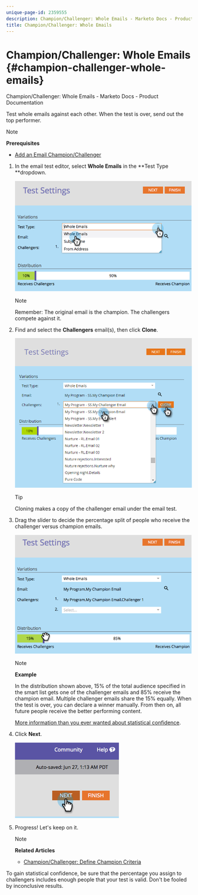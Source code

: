 ```yaml
---
unique-page-id: 2359555
description: Champion/Challenger: Whole Emails - Marketo Docs - Product Documentation
title: Champion/Challenger: Whole Emails
---
```


# Champion/Challenger: Whole Emails {#champion-challenger-whole-emails}

Champion/Challenger: Whole Emails - Marketo Docs - Product Documentation

Test whole emails against each other. When the test is over, send out the top performer.

>[!NOTE]
>
>**Prerequisites**
>
>* [Add an Email Champion/Challenger](add-an-email-champion-challenger.md)
>

1. In the email test editor, select **Whole Emails** in the **Test Type **dropdown.

   ![](assets/image2014-9-12-16-3a39-3a14.png)

   >[!NOTE]
   >
   >Remember: The original email is the champion. The challengers compete against it.

1. Find and select the **Challengers** email(s), then click **Clone**.

   ![](assets/image2015-8-10-11-3a46-3a28.png)

   >[!TIP]
   >
   >Cloning makes a copy of the challenger email under the email test.

1. Drag the slider to decide the percentage split of people who receive the challenger versus champion emails.

   ![](assets/image2014-9-12-16-3a41-3a44.png)

   >[!NOTE]
   >
   >**Example**
   >
   >
   >In the distribution shown above, 15% of the total audience specified in the smart list gets one of the challenger emails and 85% receive the champion email. Multiple challenger emails share the 15% equally. When the test is over, you can declare a winner manually. From then on, all future people receive the better performing content.

   [More information than you ever wanted about statistical confidence](http://en.wikipedia.org/wiki/Confidence_interval).

1. Click **Next**.

   ![](assets/image2014-9-12-16-3a42-3a9.png)

1. Progress! Let's keep on it.

   >[!NOTE]
   >
   >**Related Articles**
   >
   >    
   >    
   >    * [Champion/Challenger: Define Champion Criteria](champion-challenger-define-champion-criteria.md)
   >    
   >

To gain statistical confidence, be sure that the percentage you assign to challengers includes enough people that your test is valid. Don't be fooled by inconclusive results. 